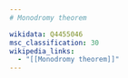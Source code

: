 ```yaml
---
# Monodromy theorem

wikidata: Q4455046
msc_classification: 30
wikipedia_links:
  - "[[Monodromy theorem]]"
---
```

